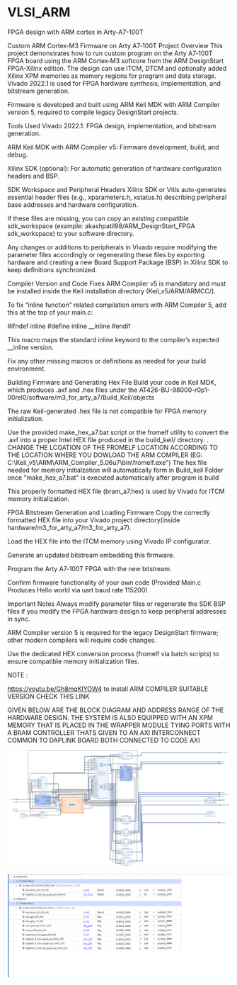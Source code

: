 # VLSI_ARM
FPGA design with ARM cortex in Arty-A7-100T


Custom ARM Cortex‑M3 Firmware on Arty A7‑100T
Project Overview
This project demonstrates how to run custom program on the Arty A7‑100T FPGA board using the ARM Cortex‑M3 softcore from the ARM DesignStart FPGA-Xilinx edition. The design can use ITCM, DTCM and optionally added  Xilinx XPM memories as memory regions for program and data storage. Vivado 2022.1 is used for FPGA hardware synthesis, implementation, and bitstream generation.

Firmware is developed and built using ARM Keil MDK with ARM Compiler version 5, required to compile legacy DesignStart projects.

Tools Used
Vivado 2022.1: FPGA design, implementation, and bitstream generation.

ARM Keil MDK with ARM Compiler v5: Firmware development, build, and debug.

Xilinx SDK (optional): For automatic generation of hardware configuration headers and BSP.

SDK Workspace and Peripheral Headers
Xilinx SDK or Vitis auto-generates essential header files (e.g., xparameters.h, xstatus.h) describing peripheral base addresses and hardware configuration.

If these files are missing, you can copy an existing compatible sdk_workspace (example: akashpatil98/ARM_DesignStart_FPGA sdk_workspace) to your software directory.

Any changes or additions to peripherals in Vivado require modifying the parameter files accordingly or regenerating these files by exporting hardware and creating a new Board Support Package (BSP) in Xilinx SDK to keep definitions synchronized.

Compiler Version and Code Fixes
ARM Compiler v5 is mandatory and must be installed inside the Keil installation directory (Keil_v5/ARM/ARMCC/).

To fix “inline function” related compilation errors with ARM Compiler 5, add this at the top of your main.c:

#ifndef inline
  #define inline __inline
#endif

This macro maps the standard inline keyword to the compiler’s expected __inline version.

Fix any other missing macros or definitions as needed for your build environment.


Building Firmware and Generating Hex File
Build your code in Keil MDK, which produces .axf and .hex files under the AT426-BU-98000-r0p1-00rel0/software/m3_for_arty_a7/Build_Keil/objects

The raw Keil-generated .hex file is not compatible for FPGA memory initialization.

Use the provided make_hex_a7.bat script or the fromelf utility to convert the .axf into a proper Intel HEX file produced in the build_keil/ directory.
. CHANGE THE LCOATION OF THE FROMELF LOCATION ACCORDING TO THE LOCATION WHERE YOU DOWLOAD THE ARM COMPILER (EG: C:\Keil_v5\ARM\ARM_Compiler_5.06u7\bin\fromelf.exe") The hex file needed for memory initialzation will automatically form in Build_keil Folder once "make_hex_a7.bat" is executed automatically after program is build

This properly formatted HEX file (bram_a7.hex) is used by Vivado for ITCM memory initialization.

FPGA Bitstream Generation and Loading Firmware
Copy the correctly formatted HEX file into your Vivado project directory(inside hardware/m3_for_arty_a7/m3_for_arty_a7).

Load the HEX file into the ITCM memory using Vivado IP configurator.

Generate an updated bitstream embedding this firmware.

Program the Arty A7‑100T FPGA with the new bitstream.

Confirm firmware functionality of your own code (Provided Main.c Produces Hello world via uart baud rate 115200)

Important Notes
Always modify parameter files or regenerate the SDK BSP files if you modify the FPGA hardware design to keep peripheral addresses in sync.

ARM Compiler version 5 is required for the legacy DesignStart firmware; other modern compilers will require code changes.

Use the dedicated HEX conversion process (fromelf via batch scripts) to ensure compatible memory initialization files.

NOTE :

https://youtu.be/Gh8mqKlYOW4 to install ARM COMPILER SUITABLE VERSION CHECK THIS LINK


GIVEN BELOW ARE THE BLOCK DIAGRAM AND ADDRESS RANGE OF THE HARDWARE DESIGN. THE SYSTEM IS ALSO EQUIPPED WITH AN XPM MEMORY THAT IS PLACED IN THE WRAPPER MODULE TYING PORTS WITH A BRAM CONTROLLER THATS GIVEN TO AN AXI INTERCONNECT COMMON TO DAPLINK BOARD BOTH CONNECTED TO CODE AXI

![BLOCK DIAGRAM](https://github.com/txr-academy/VLSI_ARM/blob/a6d89c26be0f11b53190c8de9e7197f1a8a5504e/BLOCK%20DIAGRAM.png)


![ADDRESS RANGE](https://github.com/txr-academy/VLSI_ARM/blob/030d3d755a39893a04ab8d825bd13d81f77ac91f/ADDRESS%20RANGE.png)


